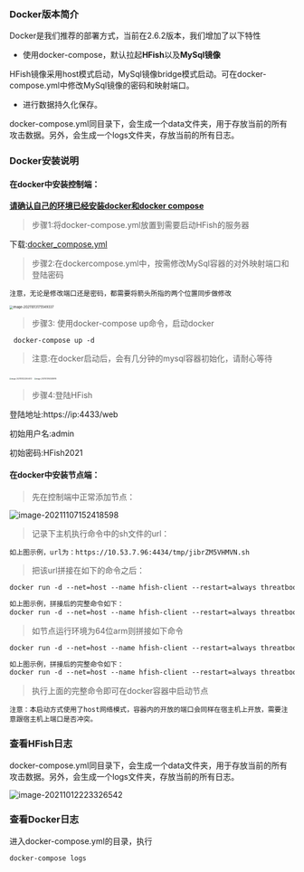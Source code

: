 ### Docker版本简介

Docker是我们推荐的部署方式，当前在2.6.2版本，我们增加了以下特性

- 使用docker-compose，默认拉起**HFish**以及**MySql镜像**

HFish镜像采用host模式启动，MySql镜像bridge模式启动。可在docker-compose.yml中修改MySql镜像的密码和映射端口。

- 进行数据持久化保存。

docker-compose.yml同目录下，会生成一个data文件夹，用于存放当前的所有攻击数据。另外，会生成一个logs文件夹，存放当前的所有日志。



### Docker安装说明

#### 在docker中安装控制端：

**<u>请确认自己的环境已经安装docker和docker compose</u>**

> 步骤1:将docker-compose.yml放置到需要启动HFish的服务器

下载:[docker_compose.yml](https://hfish.cn-bj.ufileos.com/docker-compose/2.6.2/docker-compose.yml)



> 步骤2:在dockercompose.yml中，按需修改MySql容器的对外映射端口和登陆密码

`注意，无论是修改端口还是密码，都需要将箭头所指的两个位置同步做修改`

<img src="http://img.threatbook.cn/hfish/image-20211013175549337.png" alt="image-20211013175549337" style="zoom:40%;" />



> 步骤3: 使用docker-compose up命令，启动docker

```
 docker-compose up -d
```



> 注意:在docker启动后，会有几分钟的mysql容器初始化，请耐心等待

<img src="http://img.threatbook.cn/hfish/image-20211012222554572.png" alt="image-20211012222554572" style="zoom: 20%;" />

<img src="http://img.threatbook.cn/hfish/image-20211013163538978.png" alt="image-20211013163538978" style="zoom:20%;" />



> 步骤4:登陆HFish

登陆地址:https://ip:4433/web

初始用户名:admin

初始密码:HFish2021



#### 在docker中安装节点端：

> 先在控制端中正常添加节点：

![image-20211107152418598](http://img.threatbook.cn/hfish/202111071524218.png)



> 记录下主机执行命令中的sh文件的url：

~~~wiki
如上图示例，url为：https://10.53.7.96:4434/tmp/jibrZM5VHMVN.sh
~~~

> 把该url拼接在如下的命令之后：

~~~dockerfile
docker run -d --net=host --name hfish-client --restart=always threatbook/hfishnode-amd64

如上图示例，拼接后的完整命令如下：
docker run -d --net=host --name hfish-client --restart=always threatbook/hfishnode-amd64 https://10.53.7.96:4434/tmp/jibrZM5VHMVN.sh
~~~

> 如节点运行环境为64位arm则拼接如下命令

~~~dockerfile
docker run -d --net=host --name hfish-client --restart=always threatbook/hfishnode-arm64

如上图示例，拼接后的完整命令如下：
docker run -d --net=host --name hfish-client --restart=always threatbook/hfishnode-arm64 https://10.53.7.96:4434/tmp/jibrZM5VHMVN.sh
~~~

> 执行上面的完整命令即可在docker容器中启动节点

~~~wiki
注意：本启动方式使用了host网络模式，容器内的开放的端口会同样在宿主机上开放，需要注意跟宿主机上端口是否冲突。
~~~





### 查看HFish日志

docker-compose.yml同目录下，会生成一个data文件夹，用于存放当前的所有攻击数据。另外，会生成一个logs文件夹，存放当前的所有日志。

![image-20211012223326542](http://img.threatbook.cn/hfish/image-20211012223326542.png)



### 查看Docker日志

进入docker-compose.yml的目录，执行

```shell
docker-compose logs
```

